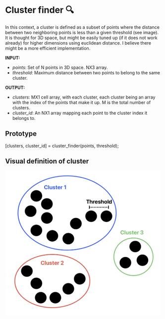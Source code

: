 # Cluster finder 🔍
In this context, a cluster is defined as a subset of points where the distance between two neighboring points is less than a given threshold (see image). It is thought for 3D space, but might be easily tuned up (if it does not work already) for higher dimensions using euclidean distance. I believe there might be a more efficient implementation.

**INPUT:** 
- *points*: Set of N points in 3D space. NX3 array.
- *threshold*: Maximum distance between two points to belong to the same cluster.

**OUTPUT:**
- *clusters*: MX1 cell array, with each cluster, each cluster being an array with the index of the points that make it up. M is the total number of clusters.
- *cluster_id*: An NX1 array mapping each point to the cluster index it belongs to.

## Prototype
[clusters, cluster_id] = cluster_finder(points, threshold);

## Visual definition of cluster
<p align="center">
<img src="./example.png" alt="Example 1" width="500" height="auto" />
</p>
